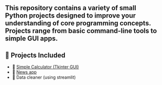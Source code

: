 ## This repository contains a variety of small Python projects designed to improve your understanding of core programming concepts. Projects range from basic command-line tools to simple GUI apps.


## 🔹 Projects Included

- 🧮 [Simple Calculator (Tkinter GUI)](https://github.com/amansuren/python-mini-projects/tree/637f122491932bbbde7eb8c87ada9a44c5a60516/calculator_app)
- :newspaper: [News app](https://github.com/amansuren/python-mini-projects/tree/523186e7654113186af457e105bab4cde62635d6/News_app)
- :floppy_disk: Data cleaner (using streamlit)


				
